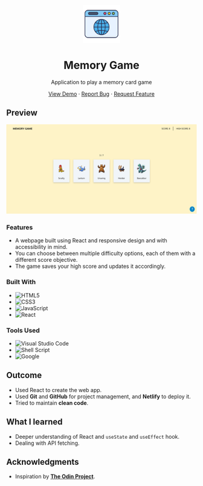 <div align="center">
    <img alt="logo" src="./public/webpage_icon.png" style="height: 100px">
    <h1>Memory Game</h1>
    <p>Application to play a memory card game</p>
    <p>
        <a href="https://sweet-blini-993b74.netlify.app" target="_blank" rel="noreferrer noopener">View Demo</a> · 
        <a href="https://github.com/jotafer19/memory-card/issues" target="_blank" rel="noreferrer noopener">Report Bug</a> ·
        <a href="https://github.com/jotafer19/memory-card/issues" target="_blank" rel="noreferrer noopener"> Request Feature</a>
    </p>
</div>

## Preview

<div style="text-align: center"><img alt="Project Preview" src="./public/preview.png"></div>

### Features

- A webpage built using React and responsive design and with accessibility in mind.
- You can choose between multiple difficulty options, each of them with a different score objective.
- The game saves your high score and updates it accordingly.

### Built With

- ![HTML5](https://img.shields.io/badge/html5-%23E34F26.svg?style=for-the-badge&logo=html5&logoColor=white)
- ![CSS3](https://img.shields.io/badge/css3-%231572B6.svg?style=for-the-badge&logo=css3&logoColor=white)
- ![JavaScript](https://img.shields.io/badge/javascript-%23323330.svg?style=for-the-badge&logo=javascript&logoColor=%23F7DF1E)
- ![React](https://img.shields.io/badge/react-black?style=for-the-badge&logo=react)

### Tools Used

- ![Visual Studio Code](https://img.shields.io/badge/Visual%20Studio%20Code-0078d7.svg?style=for-the-badge&logo=visual-studio-code&logoColor=white)
- ![Shell Script](https://img.shields.io/badge/Terminal-%23121011.svg?style=for-the-badge&logo=gnu-bash&logoColor=white)
- ![Google](https://img.shields.io/badge/google-4285F4?style=for-the-badge&logo=google&logoColor=white)

## Outcome

- Used React to create the web app.
- Used **Git** and **GitHub** for project management, and **Netlify** to deploy it.
- Tried to maintain **clean code**.

## What I learned

- Deeper understanding of React and `useState` and `useEffect` hook.
- Dealing with API fetching.    

## Acknowledgments

- Inspiration by [**The Odin Project**](https://www.theodinproject.com/lessons/node-path-react-new-memory-card).
